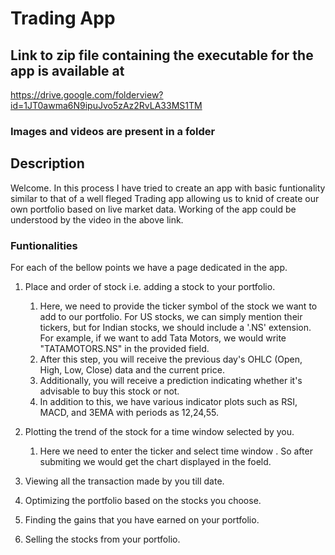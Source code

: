 # Trading App


## Link to zip file containing the executable for the app is available at
https://drive.google.com/folderview?id=1JT0awma6N9ipuJvo5zAz2RvLA33MS1TM

### Images and videos are present in a folder

## Description
Welcome. In this process I have tried to create an app with basic funtionality similar to that of a well fleged Trading app allowing us to knid of create our own portfolio based on live market data. Working of the app could be understood by the video in the above link.

### Funtionalities
For each of the bellow points we have a page dedicated in the app.
1. Place and order of stock i.e. adding a stock to your portfolio.
    1. Here, we need to provide the ticker symbol of the stock we want to add to our portfolio. For US stocks, we can simply mention their tickers, but for Indian stocks, we should include a '.NS' extension. For example, if we want to add Tata Motors, we would write "TATAMOTORS.NS" in the provided field.
    2. After this step, you will receive the previous day's OHLC (Open, High, Low, Close) data and the current price.
    3. Additionally, you will receive a prediction indicating whether it's advisable to buy this stock or not.
    4. In addition to this, we have various indicator plots such as RSI, MACD, and 3EMA with periods as 12,24,55.


2. Plotting the trend of the stock for a time window selected by you.
   1. Here we need to enter the ticker and select time window . So after submiting we would get the chart displayed in the foeld.
4. Viewing all the transaction made by you till date.
5. Optimizing the portfolio based on the stocks you choose.
6. Finding the gains that you have earned on your portfolio.
7. Selling the stocks from your portfolio.
